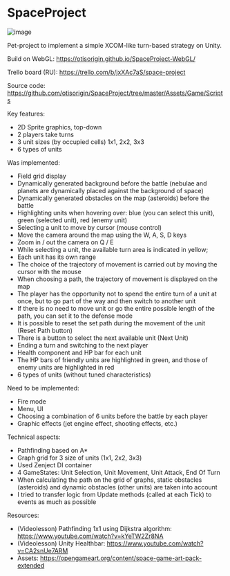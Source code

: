 # SpaceProject

![image](https://user-images.githubusercontent.com/29784234/132104531-22b2cd26-48f0-43be-8c25-62dfcc75f552.png)

Pet-project to implement a simple XCOM-like turn-based strategy on Unity.

Build on WebGL: https://otisorigin.github.io/SpaceProject-WebGL/

Trello board (RU): https://trello.com/b/jxXAc7aS/space-project

Source code: https://github.com/otisorigin/SpaceProject/tree/master/Assets/Game/Scripts

Key features:
 - 2D Sprite graphics, top-down
 - 2 players take turns
 - 3 unit sizes (by occupied cells) 1x1, 2x2, 3x3
 - 6 types of units
 
Was implemented: 
 - Field grid display
 - Dynamically generated background before the battle (nebulae and planets are dynamically placed against the background of space)
 - Dynamically generated obstacles on the map (asteroids) before the battle
 - Highlighting units when hovering over: blue (you can select this unit), green (selected unit), red (enemy unit)
 - Selecting a unit to move by cursor (mouse control)
 - Move the camera around the map using the W, A, S, D keys
 - Zoom in / out the camera on Q / E
 - While selecting a unit, the available turn area is indicated in yellow;
 - Each unit has its own range
 - The choice of the trajectory of movement is carried out by moving the cursor with the mouse
 - When choosing a path, the trajectory of movement is displayed on the map
 - The player has the opportunity not to spend the entire turn of a unit at once, but to go part of the way and then switch to another unit
 - If there is no need to move unit or go the entire possible length of the path, you can set it to the defense mode
 - It is possible to reset the set path during the movement of the unit (Reset Path button)
 - There is a button to select the next available unit (Next Unit)
 - Ending a turn and switching to the next player
 - Health component and HP bar for each unit
 - The HP bars of friendly units are highlighted in green, and those of enemy units are highlighted in red
 - 6 types of units (without tuned characteristics)

Need to be implemented:
 - Fire mode
 - Menu, UI
 - Choosing a combination of 6 units before the battle by each player
 - Graphic effects (jet engine effect, shooting effects, etc.)
 
Technical aspects:
 - Pathfinding based on A*
 - Graph grid for 3 size of units (1х1, 2х2, 3х3)
 - Used Zenject DI container
 - 4 GameStates: Unit Selection, Unit Movement, Unit Attack, End Of Turn
 - When calculating the path on the grid of graphs, static obstacles (asteroids) and dynamic obstacles (other units) are taken into account
 - I tried to transfer logic from Update methods (called at each Tick) to events as much as possible

Resources:
 - (Videolesson) Pathfinding 1x1 using Dijkstra algorithm: https://www.youtube.com/watch?v=kYeTW2Zr8NA
 - (Videolesson) Unity Healthbar: https://www.youtube.com/watch?v=CA2snUe7ARM
 - Assets: https://opengameart.org/content/space-game-art-pack-extended
 
